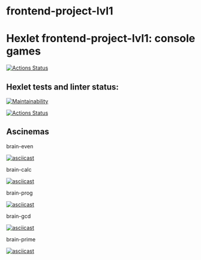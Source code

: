 # frontend-project-lvl1
# **Hexlet frontend-project-lvl1: console games**


[![Actions Status](https://github.com/pobirsky/frontend-project-lvl1/workflows/hexlet-check/badge.svg)](https://github.com/pobirsky/frontend-project-lvl1/actions)
## **Hexlet tests and linter status:**

[![Maintainability](https://api.codeclimate.com/v1/badges/a99a88d28ad37a79dbf6/maintainability)](https://codeclimate.com/github/codeclimate/codeclimate/maintainability)

[![Actions Status](https://github.com/pobirsky/frontend-project-lvl1/workflows/hexlet-check/badge.svg)](https://github.com/pobirsky/frontend-project-lvl1/actions)
## **Ascinemas**

brain-even

[![asciicast](https://asciinema.org/a/489844.svg)](https://asciinema.org/a/489844)

brain-calc 

[![asciicast](https://asciinema.org/a/K3bNSToEsTHxZcbcY4jfidh92.svg)](https://asciinema.org/a/K3bNSToEsTHxZcbcY4jfidh92)

brain-prog

[![asciicast](https://asciinema.org/a/nUTxGGRG6p9eURF9UUsQtDUnL.svg)](https://asciinema.org/a/nUTxGGRG6p9eURF9UUsQtDUnL)

brain-gcd

[![asciicast](https://asciinema.org/a/TBAhPx4AbIO8bkN6ZlsruKWdr.svg)](https://asciinema.org/a/TBAhPx4AbIO8bkN6ZlsruKWdr)

brain-prime

[![asciicast](https://asciinema.org/a/WK80fan4S8DhUWGCNhgJQHbv1.svg)](https://asciinema.org/a/WK80fan4S8DhUWGCNhgJQHbv1)
